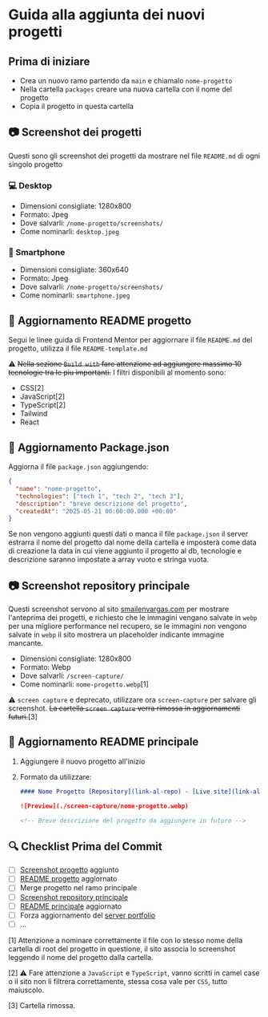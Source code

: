 # Guida alla aggiunta dei nuovi progetti

## Prima di iniziare

- Crea un nuovo ramo partendo da `main` e chiamalo `nome-progetto`
- Nella cartella `packages` creare una nuova cartella con il nome del progetto
- Copia il progetto in questa cartella

## 📷 Screenshot dei progetti

Questi sono gli screenshot dei progetti da mostrare nel file `README.md` di ogni singolo progetto

### 💻 Desktop

- Dimensioni consigliate: 1280x800
- Formato: Jpeg
- Dove salvarli: `/nome-progetto/screenshots/`
- Come nominarli: `desktop.jpeg`

### 📱 Smartphone

- Dimensioni consigliate: 360x640
- Formato: Jpeg
- Dove salvarli: `/nome-progetto/screenshots/`
- Come nominarli: `smartphone.jpeg`

## 📝 Aggiornamento README progetto

Segui le linee guida di Frontend Mentor per aggiornare il file `README.md` del progetto, utilizza il file `README-template.md`

⚠ ~~Nella sezione `Build with` fare attenzione ad aggiungere massimo 10 tecnologie tra le piu importanti.~~
I filtri disponibili al momento sono:

- CSS[2]
- JavaScript[2]
- TypeScript[2]
- Tailwind
- React

## 📝 Aggiornamento Package.json

Aggiorna il file `package.json` aggiungendo:

```json
{
  "name": "nome-progetto",
  "technologies": ["tech 1", "tech 2", "tech 3"],
  "description": "breve descrizione del progetto",
  "createdAt": "2025-05-21 00:00:00.000 +00:00"
}
```

Se non vengono aggiunti questi dati o manca il file `package.json` il server estrarra il nome del progetto dal nome della cartella e imposterà come data di creazione la data in cui viene aggiunto il progetto al db, tecnologie e descrizione saranno impostate a array vuoto e stringa vuota.

## 📷 Screenshot repository principale

Questi screenshot servono al sito <a href='https://www.smailenvargas.com'>smailenvargas.com</a> per mostrare l'anteprima dei progetti, e richiesto che le immagini vengano salvate in `webp` per una migliore performance nel recupero, se le immagini non vengono salvate in `webp` il sito mostrera un placeholder indicante immagine mancante.

- Dimensioni consigliate: 1280x800
- Formato: Webp
- Dove salvarli: `/screen-capture/`
- Come nominarli: `nome-progetto.webp`[1]

⚠ `screen capture` e deprecato, utilizzare ora `screen-capture` per salvare gli screenshot. ~~La cartella `screen capture` verra rimossa in aggiornamenti futuri.~~[3]

## 📝 Aggiornamento README principale

1. Aggiungere il nuovo progetto all'inizio
2. Formato da utilizzare:

   ```markdown
   #### Nome Progetto [Repository](link-al-repo) - [Live site](link-al-sito)

   ![Preview](./screen-capture/nome-progetto.webp)

   <!-- Breve descrizione del progetto da aggiungere in futuro -->
   ```

## 🔍 Checklist Prima del Commit

- [ ] <a href='#screenshot-dei-progetti'>Screenshot progetto</a> aggiunto
- [ ] <a href='#aggiornamento-readme-progetto'>README progetto</a> aggiornato
- [ ] Merge progetto nel ramo principale
- [ ] <a href='#screenshot-repository-principale'>Screenshot repository principale</a>
- [ ] <a href='#aggiornamento-readme-principale'>README principale</a> aggiornato
- [ ] Forza aggiornamento del <a href='https://github.com/Smailen5/server-portfolio'>server portfolio<a>
- [ ] ...

[1] Attenzione a nominare correttamente il file con lo stesso nome della cartella di root del progetto in questione, il sito associa lo screenshot leggendo il nome del progetto dalla cartella.

[2] ⚠ Fare attenzione a `JavaScript` e `TypeScript`, vanno scritti in camel case o il sito non li filtrera correttamente, stessa cosa vale per `CSS`, tutto maiuscolo.

[3] Cartella rimossa.
